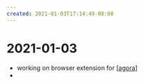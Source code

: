 ```yaml
---
created: 2021-01-03T17:14:49-08:00
---
```


# 2021-01-03

* working on browser extension for [[agora]]
*

[//begin]: # "Autogenerated link references for markdown compatibility"
[agora]: agora.md "agora"
[//end]: # "Autogenerated link references"